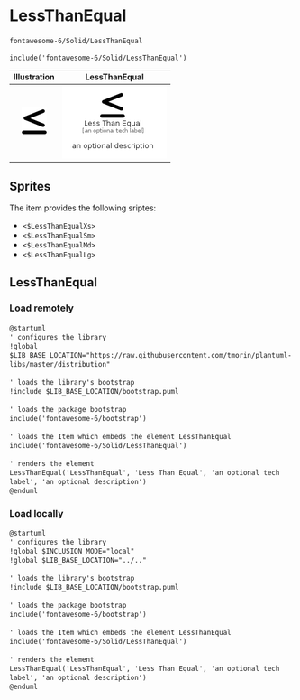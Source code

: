# LessThanEqual


```text
fontawesome-6/Solid/LessThanEqual
```

```text
include('fontawesome-6/Solid/LessThanEqual')
```



| Illustration | LessThanEqual |
| :---: | :---: |
| ![illustration for Illustration](../../fontawesome-6/Solid/LessThanEqual.png) | ![illustration for LessThanEqual](../../fontawesome-6/Solid/LessThanEqual.Local.png) |



## Sprites
The item provides the following sriptes:

- `<$LessThanEqualXs>`
- `<$LessThanEqualSm>`
- `<$LessThanEqualMd>`
- `<$LessThanEqualLg>`





## LessThanEqual

### Load remotely
```plantuml
@startuml
' configures the library
!global $LIB_BASE_LOCATION="https://raw.githubusercontent.com/tmorin/plantuml-libs/master/distribution"

' loads the library's bootstrap
!include $LIB_BASE_LOCATION/bootstrap.puml

' loads the package bootstrap
include('fontawesome-6/bootstrap')

' loads the Item which embeds the element LessThanEqual
include('fontawesome-6/Solid/LessThanEqual')

' renders the element
LessThanEqual('LessThanEqual', 'Less Than Equal', 'an optional tech label', 'an optional description')
@enduml
```

### Load locally
```plantuml
@startuml
' configures the library
!global $INCLUSION_MODE="local"
!global $LIB_BASE_LOCATION="../.."

' loads the library's bootstrap
!include $LIB_BASE_LOCATION/bootstrap.puml

' loads the package bootstrap
include('fontawesome-6/bootstrap')

' loads the Item which embeds the element LessThanEqual
include('fontawesome-6/Solid/LessThanEqual')

' renders the element
LessThanEqual('LessThanEqual', 'Less Than Equal', 'an optional tech label', 'an optional description')
@enduml
```

